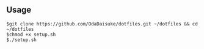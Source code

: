 ## Usage

```terminal
$git clone https://github.com/OdaDaisuke/dotfiles.git ~/dotfiles && cd ~/dotfiles
$chmod +x setup.sh
$./setup.sh
```
